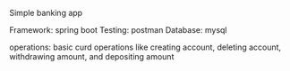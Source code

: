 Simple banking app

Framework: spring boot 
Testing: postman 
Database: mysql 

operations:
basic curd operations like creating account, deleting account, withdrawing amount, and depositing amount 
